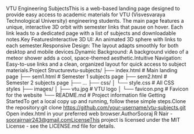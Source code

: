 VTU Engineering SubjectsThis is a web-based landing page designed to provide easy access to academic materials for VTU (Visvesvaraya Technological University) engineering students. The main page features a unique, interactive 3D orbit with semester links that pause on hover. Each link leads to a dedicated page with a list of subjects and downloadable notes.Key FeaturesInteractive 3D UI: An animated 3D sphere with links to each semester.Responsive Design: The layout adapts smoothly for both desktop and mobile devices.Dynamic Background: A background video of a meteor shower adds a cool, space-themed aesthetic.Intuitive Navigation: Easy-to-use links and a clean, organized layout for quick access to subject materials.Project Structurevtu-subjects/
├── index.html          # Main landing page
├── sem1.html           # Semester 1 subjects page
├── sem2.html           # Semester 2 subjects page
├── ...
├── css/
│   └── style.css       # All CSS styles
├── images/
│   ├── vtu.jpg         # VTU logo
│   └── favicon.png     # Favicon for the website
└── README.md           # Project information file
Getting StartedTo get a local copy up and running, follow these simple steps.Clone the repository:git clone https://github.com/your-username/vtu-subjects.git
Open index.html in your preferred web browser.AuthorSooraj R Nair - soorajrnair243@gmail.comLicenseThis project is licensed under the MIT License - see the LICENSE.md file for details.